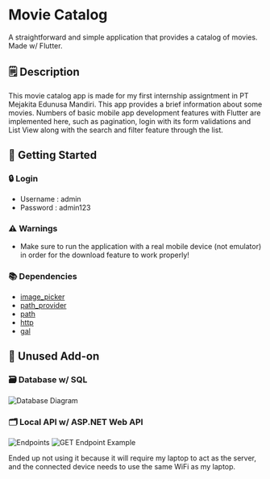 # Movie Catalog

A straightforward and simple application that provides a catalog of movies. 
Made w/ Flutter.

## 🗒️ Description
This movie catalog app is made for my first internship assigntment in PT Mejakita Edunusa Mandiri. This app provides a brief information about some movies. Numbers of basic mobile app development features with Flutter are implemented here, such as pagination, login with its form validations and List View along with the search and filter feature through the list.

## 🔰 Getting Started

### 🔒 Login

* Username : admin
* Password : admin123

### ⚠️ Warnings

* Make sure to run the application with a real mobile device (not emulator) in order for the download feature to work properly! 

### 📚 Dependencies

* [image_picker](https://pub.dev/packages/image_picker)
* [path_provider](https://pub.dev/packages/path_provider)
* [path](https://pub.dev/packages/path)
* [http](https://pub.dev/packages/http)
* [gal](https://pub.dev/packages/gal)

## 🚩 Unused Add-on

### 🗃️ Database w/ SQL
![Database Diagram](https://github.com/user-attachments/assets/4a1c4e7d-9ff5-47dc-9308-98c1d5765090)

### 🗂️ Local API w/ ASP.NET Web API
![Endpoints](https://github.com/user-attachments/assets/a0bc384b-4465-48bc-96a5-93070ea3df74)
![GET Endpoint Example](https://github.com/user-attachments/assets/9d5f5956-f2f7-4685-85c8-6c740a266896)

Ended up not using it because it will require my laptop to act as the server, and the connected device needs to use the same WiFi as my laptop.  
